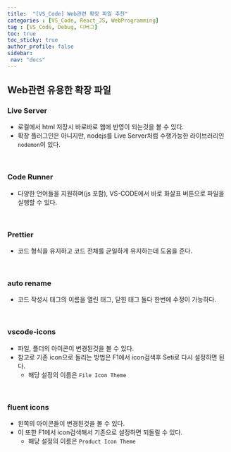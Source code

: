 ```yaml
---
title:  "[VS_Code] Web관련 확장 파일 추천"  
categories : [VS_Code, React_JS, WebProgramming]
tag : [VS_Code, Debug, 디버그]  
toc: true  
toc_sticky: true  
author_profile: false  
sidebar:  
 nav: "docs"    
---
```




## Web관련 유용한 확장 파일

### Live Server

* 로컬에서 html 저장시 바로바로 웹에 반영이 되는것을 볼 수 있다.
* 확장 플러그인은 아니지만, nodejs를 Live Server처럼 수행가능한 라이브러리인 `nodemon`이 있다.

<br>

### Code Runner

* 다양한 언어들을 지원하며(js 포함), VS-CODE에서 바로 화살표 버튼으로 파일을 실행할 수 있다.

<br>

### Prettier

* 코드 형식을 유지하고 코드 전체를 균일하게 유지하는데 도움을 준다.

<br>

### auto rename

* 코드 작성시 태그의 이름을 열린 태그, 닫힌 태그 둘다 한번에 수정이 가능하다.

<br>

### vscode-icons

* 파일, 폴더의 아이콘이 변경된것을 볼 수 있다.
* 참고로 기존 icon으로 돌리는 방법은 F1에서 icon검색후 Seti로 다시 설정하면 된다.
  * 해당 설정의 이름은 `File Icon Theme`

<br>

### fluent icons

* 왼쪽의 아이콘들이 변경된것을 볼 수 있다.
* 이 또한 F1에서 icon검색해서 기존으로 설정하면 되돌릴 수 있다.
  * 해당 설정의 이름은 `Product Icon Theme`


